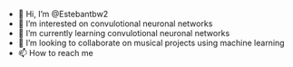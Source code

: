 - 👋 Hi, I’m @Estebantbw2
- 👀 I’m interested on convulotional neuronal networks
- 🌱 I’m currently learning convulotional neuronal networks
- 💞️ I’m looking to collaborate on musical projects using machine learning
- 📫 How to reach me 

<!---
Estebantbw2/Estebantbw2 is a ✨ special ✨ repository because its `README.md` (this file) appears on your GitHub profile.
You can click the Preview link to take a look at your changes.
--->
